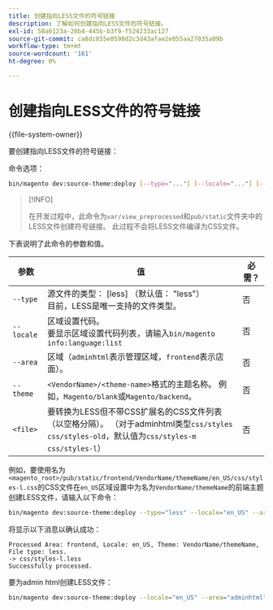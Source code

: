 ```yaml
---
title: 创建指向LESS文件的符号链接
description: 了解如何创建指向LESS文件的符号链接。
exl-id: 58a6123a-28b4-445b-b3f9-f524233ac127
source-git-commit: ca8dc855e0598d2c3d43afae2e055aa27035a09b
workflow-type: tm+mt
source-wordcount: '161'
ht-degree: 0%

---
```


# 创建指向LESS文件的符号链接

{{file-system-owner}}

要创建指向LESS文件的符号链接：

命令选项：

```bash
bin/magento dev:source-theme:deploy [--type="..."] [--locale="..."] [--area="..."] [--theme="..."] [file1] ... [fileN]
```

>[!INFO]
>
>在开发过程中，此命令为`var/view_preprocessed`和`pub/static`文件夹中的LESS文件创建符号链接。 此过程不会将LESS文件编译为CSS文件。

下表说明了此命令的参数和值。

| 参数 | 值 | 必需？ |
| --------- | ----- | --------- |
| `--type` | 源文件的类型： [less] （默认值： &quot;less&quot;）<br>目前，LESS是唯一支持的文件类型。 | 否 |
| `--locale` | 区域设置代码。<br>要显示区域设置代码列表，请输入`bin/magento info:language:list` | 否 |
| `--area` | 区域（`adminhtml`表示管理区域，`frontend`表示店面）。 | 否 |
| `--theme` | `<VendorName>/<theme-name>`格式的主题名称。 例如，`Magento/blank`或`Magento/backend`。 | 否 |
| `<file>` | 要转换为LESS但不带CSS扩展名的CSS文件列表（以空格分隔）。 （对于adminhtml类型`css/styles css/styles-old`，默认值为`css/styles-m css/styles-l`） | 否 |

例如，要使用名为`<magento_root>/pub/static/frontend/VendorName/themeName/en_US/css/styles-l.css`的CSS文件在`en_US`区域设置中为名为`VendorName/themeName`的前端主题创建LESS文件，请输入以下命令：

```bash
bin/magento dev:source-theme:deploy --type="less" --locale="en_US" --area="frontend" --theme="VendorName/themeName" css/styles-l
```

将显示以下消息以确认成功：

```
Processed Area: frontend, Locale: en_US, Theme: VendorName/themeName, File type: less.
-> css/styles-l.less
Successfully processed.
```

要为admin html创建LESS文件：

```bash
bin/magento dev:source-theme:deploy --locale="en_US" --area="adminhtml" --theme="Magento/backend" css/styles css/styles-old
```
